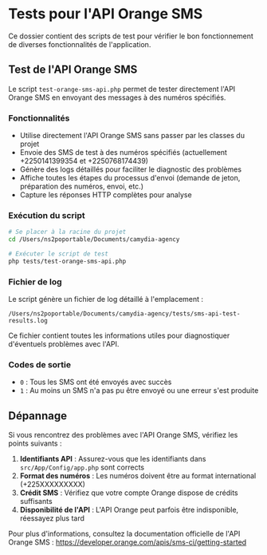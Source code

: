 # Tests pour l'API Orange SMS

Ce dossier contient des scripts de test pour vérifier le bon fonctionnement de diverses fonctionnalités de l'application.

## Test de l'API Orange SMS

Le script `test-orange-sms-api.php` permet de tester directement l'API Orange SMS en envoyant des messages à des numéros spécifiés.

### Fonctionnalités

- Utilise directement l'API Orange SMS sans passer par les classes du projet
- Envoie des SMS de test à des numéros spécifiés (actuellement +2250141399354 et +2250768174439)
- Génère des logs détaillés pour faciliter le diagnostic des problèmes
- Affiche toutes les étapes du processus d'envoi (demande de jeton, préparation des numéros, envoi, etc.)
- Capture les réponses HTTP complètes pour analyse

### Exécution du script

```bash
# Se placer à la racine du projet
cd /Users/ns2poportable/Documents/camydia-agency

# Exécuter le script de test
php tests/test-orange-sms-api.php
```

### Fichier de log

Le script génère un fichier de log détaillé à l'emplacement :
```
/Users/ns2poportable/Documents/camydia-agency/tests/sms-api-test-results.log
```

Ce fichier contient toutes les informations utiles pour diagnostiquer d'éventuels problèmes avec l'API.

### Codes de sortie

- `0` : Tous les SMS ont été envoyés avec succès
- `1` : Au moins un SMS n'a pas pu être envoyé ou une erreur s'est produite

## Dépannage

Si vous rencontrez des problèmes avec l'API Orange SMS, vérifiez les points suivants :

1. **Identifiants API** : Assurez-vous que les identifiants dans `src/App/Config/app.php` sont corrects
2. **Format des numéros** : Les numéros doivent être au format international (+225XXXXXXXXX)
3. **Crédit SMS** : Vérifiez que votre compte Orange dispose de crédits suffisants
4. **Disponibilité de l'API** : L'API Orange peut parfois être indisponible, réessayez plus tard

Pour plus d'informations, consultez la documentation officielle de l'API Orange SMS : https://developer.orange.com/apis/sms-ci/getting-started